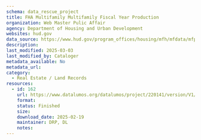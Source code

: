 ```yaml
---
schema: data_rescue_project 
title: FHA Multifamily Multifamily Fiscal Year Production
organization: Web Master Pulic Affair
agency: Department of Housing and Urban Development
websites: hud.gov
data_source: https://www.hud.gov/program_offices/housing/mfh/mfdata/mfproduction
description: 
last_modified: 2025-03-03
last_modified_by: Cataloger
metadata_available: No
metadata_url: 
category:
  - Real Estate / Land Records
resources:
  - id: 162
    url: https://www.datalumos.org/datalumos/project/220141/version/V1/view
    format: 
    status: Finished
    size: 
    download_date: 2025-02-19
    maintainer: DRP, DL
    notes: 
---
```

